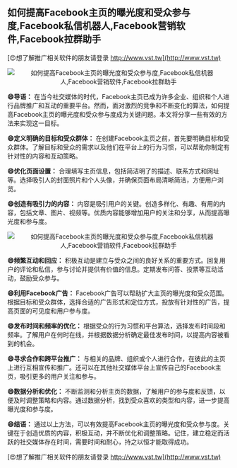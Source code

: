 ## **如何提高Facebook主页的曝光度和受众参与度,Facebook私信机器人,Facebook营销软件,Facebook拉群助手**

[😍想了解推广相关软件的朋友请登录 http://www.vst.tw](http://www.vst.tw)

 <center><img src="https://vst.tw/MP4/tuiguang/png/5.png" alt="如何提高Facebook主页的曝光度和受众参与度,Facebook私信机器人,Facebook营销软件,Facebook拉群助手"></center>

**😄导语：**
在当今社交媒体的时代，Facebook主页已成为许多企业、组织和个人进行品牌推广和互动的重要平台。然而，面对激烈的竞争和不断变化的算法，如何提高Facebook主页的曝光度和受众参与度成为关键问题。本文将分享一些有效的方法来实现这一目标。

**😄定义明确的目标和受众群体：**
在创建Facebook主页之前，首先要明确目标和受众群体。了解目标和受众的需求以及他们在平台上的行为习惯，可以帮助你制定有针对性的内容和互动策略。

**😄优化页面设置：**
合理填写主页信息，包括简洁明了的描述、联系方式和网址等。选择吸引人的封面照片和个人头像，并确保页面布局清晰简洁，方便用户浏览。

**😄创造有吸引力的内容：**
内容是吸引用户的关键。创造多样化、有趣、有用的内容，包括文章、图片、视频等。优质内容能够增加用户的关注和分享，从而提高曝光度和参与度。

 <center><img src="https://vst.tw/MP4/tuiguang/png/7.png" alt="如何提高Facebook主页的曝光度和受众参与度,Facebook私信机器人,Facebook营销软件,Facebook拉群助手"></center>

**😄频繁互动和回应：**
积极互动是建立与受众之间的良好关系的重要方式。回复用户的评论和私信，参与讨论并提供有价值的信息。定期发布问答、投票等互动活动，鼓励受众参与。

**😄利用Facebook广告：**
Facebook广告可以帮助扩大主页的曝光度和受众范围。根据目标和受众群体，选择合适的广告形式和定位方式，投放有针对性的广告，提高页面的可见度和用户参与度。

**😄发布时间和频率的优化：**
根据受众的行为习惯和平台算法，选择发布时间段和频率。了解用户在何时在线，并根据数据分析确定最佳发布时间，以提高内容被看到的机会。

**😄寻求合作和跨平台推广：**
与相关的品牌、组织或个人进行合作，在彼此的主页上进行互相宣传和推广。还可以在其他社交媒体平台上宣传自己的Facebook主页，吸引更多的用户关注和参与。

**😄数据分析和优化：**
不断监测和分析主页的数据，了解用户的参与度和反馈，以便及时调整策略和内容。通过数据分析，找到受众喜欢的类型和内容，进一步提高曝光度和参与度。

**😄结语：**
通过以上方法，可以有效提高Facebook主页的曝光度和受众参与度。关键在于创造优质的内容，积极互动，并不断优化和调整策略。记住，建立稳定而活跃的社交媒体存在时间，需要时间和耐心，持之以恒才能取得成功。

[😍想了解推广相关软件的朋友请登录 http://www.vst.tw](http://www.vst.tw)



